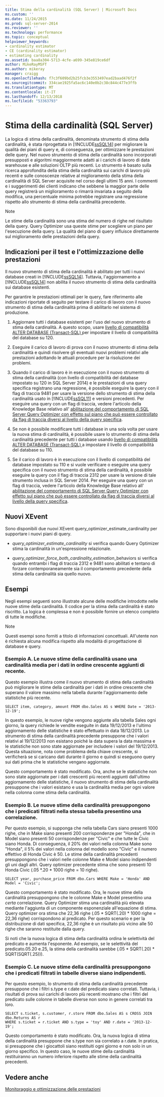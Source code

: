 ```yaml
---
title: Stima della cardinalità (SQL Server) | Microsoft Docs
ms.custom: ''
ms.date: 11/24/2015
ms.prod: sql-server-2014
ms.reviewer: ''
ms.technology: performance
ms.topic: conceptual
helpviewer_keywords:
- cardinality estimator
- CE (cardinality estimator)
- estimating cardinality
ms.assetid: baa8a304-5713-4cfe-a699-345e819ce6df
author: MikeRayMSFT
ms.author: mikeray
manager: craigg
ms.openlocfilehash: f7c3f609bd2b25fcb3e3553497ead2baad476f2f
ms.sourcegitcommit: 334cae1925fa5ac6c140e0b2c38c844c477e3ffb
ms.translationtype: MT
ms.contentlocale: it-IT
ms.lasthandoff: 12/13/2018
ms.locfileid: "53363793"
---
```

# <a name="cardinality-estimation-sql-server"></a>Stima della cardinalità (SQL Server)
  La logica di stima della cardinalità, denominata strumento di stima della cardinalità, è stata riprogettata in [!INCLUDE[ssSQL14](../../includes/sssql14-md.md)] per migliorare la qualità dei piani di query e, di conseguenza, per ottimizzare le prestazioni delle query. Nel nuovo strumento di stima della cardinalità sono incorporati presupposti e algoritmi maggiormente adatti ai i carichi di lavoro di data warehouse e alle soluzioni OLTP più recenti. Lo strumento è basato sulla ricerca approfondita della stima della cardinalità sui carichi di lavoro più recenti e sulle conoscenze relative al miglioramento della stima della cardinalità di SQL Server acquisite nel corso degli ultimi 15 anni. I commenti e i suggerimenti dei clienti indicano che sebbene la maggior parte delle query registrerà un miglioramento o rimarrà invariata a seguito della modifica, una percentuale minima potrebbe registrare una regressione rispetto allo strumento di stima della cardinalità precedente.  
  
> [!NOTE]  
>  Le stime della cardinalità sono una stima del numero di righe nel risultato della query. Query Optimizer usa queste stime per scegliere un piano per l'esecuzione della query. La qualità del piano di query influisce direttamente sul miglioramento delle prestazioni della query.  
  
## <a name="performance-testing-and-tuning-recommendations"></a>Indicazioni per il test e l'ottimizzazione delle prestazioni  
 Il nuovo strumento di stima della cardinalità è abilitato per tutti i nuovi database creati in [!INCLUDE[ssSQL14](../../includes/sssql14-md.md)]. Tuttavia, l'aggiornamento a [!INCLUDE[ssSQL14](../../includes/sssql14-md.md)] non abilita il nuovo strumento di stima della cardinalità sui database esistenti.  
  
 Per garantire le prestazioni ottimali per le query, fare riferimento alle indicazioni riportate di seguito per testare il carico di lavoro con il nuovo strumento di stima della cardinalità prima di abilitarlo nel sistema di produzione.  
  
1.  Aggiornare tutti i database esistenti per l'uso del nuovo strumento di stima della cardinalità. A questo scopo, usare [livello di compatibilità ALTER DATABASE &#40;Transact-SQL&#41; ](/sql/t-sql/statements/alter-database-transact-sql-compatibility-level) per impostare il livello di compatibilità del database su 120.  
  
2.  Eseguire il carico di lavoro di prova con il nuovo strumento di stima della cardinalità e quindi risolvere gli eventuali nuovi problemi relativi alle prestazioni adottando le attuali procedure per la risoluzione dei problemi.  
  
3.  Quando il carico di lavoro è in esecuzione con il nuovo strumento di stima della cardinalità (con livello di compatibilità del database impostato su 120 in SQL Server 2014) e le prestazioni di una query specifica registrano una regressione, è possibile eseguire la query con il flag di traccia 9481 per usare la versione dello strumento di stima della cardinalità usato in [!INCLUDE[ssSQL11](../../includes/sssql11-md.md)] e versioni precedenti. Per eseguire una query con un flag di traccia, vedere l'articolo della Knowledge Base relativo all' [abilitazione del comportamento di SQL Server Query Optimizer con effetto sul piano che può essere controllato da flag di traccia diversi al livello della query specifica](https://support.microsoft.com/kb/2801413).  
  
4.  Se non è possibile modificare tutti i database in una sola volta per usare la nuova stima di cardinalità, è possibile usare lo strumento di stima della cardinalità precedente per tutti i database usando [livello di compatibilità ALTER DATABASE &#40;Transact-SQL&#41; ](/sql/t-sql/statements/alter-database-transact-sql-compatibility-level) a impostare il livello di compatibilità del database su 110.  
  
5.  Se il carico di lavoro è in esecuzione con il livello di compatibilità del database impostato su 110 e si vuole verificare o eseguire una query specifica con il nuovo strumento di stima della cardinalità, è possibile eseguire la query con il flag di traccia 2312 per usare la versione di tale strumento inclusa in SQL Server 2014.  Per eseguire una query con un flag di traccia, vedere l'articolo della Knowledge Base relativo all' [abilitazione del comportamento di SQL Server Query Optimizer con effetto sul piano che può essere controllato da flag di traccia diversi al livello della query specifica](https://support.microsoft.com/kb/2801413).  
  
## <a name="new-xevents"></a>Nuovi XEvent  
 Sono disponibili due nuovi XEvent query_optimizer_estimate_cardinality per supportare i nuovi piani di query.  
  
-   *query_optimizer_estimate_cardinality* si verifica quando Query Optimizer stima la cardinalità in un'espressione relazionale.  
  
-   *query_optimizer_force_both_cardinality_estimation*_behaviors si verifica quando entrambi i flag di traccia 2312 e 9481 sono abilitati e tentano di forzare contemporaneamente sia il comportamento precedente della stima della cardinalità sia quello nuovo.  
  
## <a name="examples"></a>Esempi  
 Negli esempi seguenti sono illustrate alcune delle modifiche introdotte nelle nuove stime della cardinalità. Il codice per la stima della cardinalità è stato riscritto. La logica è complessa e non è possibile fornire un elenco completo di tutte le modifiche.  
  
> [!NOTE]  
>  Questi esempi sono forniti a titolo di informazioni concettuali. All'utente non è richiesta alcuna modifica rispetto alla modalità di progettazione di database e query.  
  
### <a name="example-a-new-cardinality-estimates-use-an-average-cardinality-for-recently-added-ascending-data"></a>Esempio A. Le nuove stime della cardinalità usano una cardinalità media per i dati in ordine crescente aggiunti di recente.  
 Questo esempio illustra come il nuovo strumento di stima della cardinalità può migliorare le stime della cardinalità per i dati in ordine crescente che superano il valore massimo nella tabella durante l'aggiornamento delle statistiche più recente.  
  
```  
SELECT item, category, amount FROM dbo.Sales AS s WHERE Date = '2013-12-19';  
```  
  
 In questo esempio, le nuove righe vengono aggiunte alla tabella Sales ogni giorno, la query richiede le vendite eseguite in data 19/12/2013 e l'ultimo aggiornamento delle statistiche è stato effettuato in data 18/12/2013. Lo strumento di stima della cardinalità precedente presuppone che i valori relativi al 19/12/2013 non esistano poiché la data supera la data massima e le statistiche non sono state aggiornate per includere i valori del 19/12/2013. Questa situazione, nota come problema della chiave crescente, si verificherà se si caricano dati durante il giorno e quindi si eseguono query sui dati prima che le statistiche vengano aggiornate.  
  
 Questo comportamento è stato modificato. Ora, anche se le statistiche non sono state aggiornate per i dati crescenti più recenti aggiunti dall'ultimo aggiornamento delle statistiche, il nuovo strumento di stima della cardinalità presuppone che i valori esistano e usa la cardinalità media per ogni valore nella colonna come stima della cardinalità.  
  
### <a name="example-b-new-cardinality-estimates-assume-filtered-predicates-on-the-same-table-have-some-correlation"></a>Esempio B. Le nuove stime della cardinalità presuppongono che i predicati filtrati nella stessa tabella presentino una correlazione.  
 Per questo esempio, si supponga che nella tabella Cars siano presenti 1000 righe, che in Make siano presenti 200 corrispondenze per "Honda", che in Model siano presenti 50 corrispondenze per "Civic" e che tutte le Civic siano Honda. Di conseguenza, il 20% dei valori nella colonna Make sono "Honda", il 5% dei valori nella colonna del modello sono "Civic" e il numero effettivo di Honda Civic è 50. Le stime della cardinalità precedenti presuppongono che i valori nelle colonne Make e Model siano indipendenti gli uni dagli altri. Query optimizer precedente stima che sono presenti 10 Honda Civic (.05 *.20 \* 1000 righe = 10 righe).  
  
```  
SELECT year, purchase_price FROM dbo.Cars WHERE Make = 'Honda' AND Model = 'Civic';  
```  
  
 Questo comportamento è stato modificato. Ora, le nuove stime della cardinalità presuppongono che le colonne Make e Model presentino una *certa* correlazione. Query Optimizer stima una cardinalità più elevata mediante l'aggiunta di un componente esponenziale all'equazione di stima. Query optimizer ora stima che 22,36 righe (.05 * SQRT(.20) \* 1000 righe = 22,36 righe) corrispondono al predicato. Per questo scenario e per la distribuzione di dati specifica, 22,36 righe è un risultato più vicino alle 50 righe che saranno restituite dalla query.  
  
 Si noti che la nuova logica di stima della cardinalità ordina le selettività del predicato e aumenta l'esponente. Ad esempio, se le selettività del predicato.05.20 e.25, la stima della cardinalità sarebbe (.05 * SQRT(.20) \* SQRT(SQRT(.25))).  
  
### <a name="example-c-new-cardinality-estimates-assume-filtered-predicates-on-different-tables-are-independent"></a>Esempio C. Le nuove stime della cardinalità presuppongono che i predicati filtrati in tabelle diverse siano indipendenti.  
 Per questo esempio, lo strumento di stima della cardinalità precedente presuppone che i filtri s.type e r.date del predicato siano correlati. Tuttavia, i risultati di prova sui carichi di lavoro più recenti mostrano che i filtri del predicato sulle colonne in tabelle diverse non sono in genere correlati tra loro.  
  
```  
SELECT s.ticket, s.customer, r.store FROM dbo.Sales AS s CROSS JOIN dbo.Returns AS r  
WHERE s.ticket = r.ticket AND s.type = 'toy' AND r.date = '2013-12-19';  
```  
  
 Questo comportamento è stato modificato. Ora, la nuova logica di stima della cardinalità presuppone che s.type non sia correlato a r.date. In pratica, si presuppone che i giocattoli siano restituiti ogni giorno e non solo in un giorno specifico. In questo caso, le nuove stime della cardinalità restituiranno un numero inferiore rispetto alle stime della cardinalità precedenti.  
  
## <a name="see-also"></a>Vedere anche  
 [Monitoraggio e ottimizzazione delle prestazioni](monitor-and-tune-for-performance.md)  
  
  
